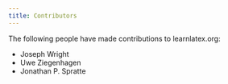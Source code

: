 ```yaml
---
title: Contributors
---
```


The following people have made contributions to learnlatex.org:

- Joseph Wright
- Uwe Ziegenhagen
- Jonathan P. Spratte
